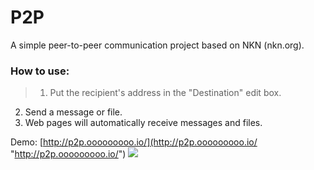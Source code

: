 # P2P

A simple peer-to-peer communication project based on NKN (nkn.org).

### How to use:
> 1. Put the recipient's address in the "Destination" edit box.
2. Send a message or file.
3. Web pages will automatically receive messages and files.

Demo: [http://p2p.ooooooooo.io/](http://p2p.ooooooooo.io/ "http://p2p.ooooooooo.io/")
[![](https://github.com/dabaisuv/P2P/blob/main/screenshot.png?raw=true)](http://p2p.ooooooooo.io/)

